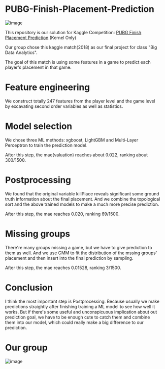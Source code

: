 # PUBG-Finish-Placement-Prediction

![image](https://github.com/yansun1996/PUBG-Finish-Placement-Prediction/blob/master/src/FinalRun/PUBG%20Inlay.jpg)

This repository is our solution for Kaggle Competition: [PUBG Finish Placement Prediction](https://www.kaggle.com/c/pubg-finish-placement-prediction) (Kernel Only)

Our group chose this kaggle match(2018) as our final project for class "Big Data Analytics". 

The goal of this match is using some features in a game to predict each player's placement in that game.

# Feature engineering

We construct totally 247 features from the player level and the game level by excavating second order variables as well as statistics.

# Model selection

We chose three ML methods: xgboost, LightGBM and Multi-Layer Perceptron to train the prediction model. 

After this step, the mae(valuation) reaches about 0.022, ranking about 300/1500.

# Postprocessing

We found that the original variable killPlace reveals significant some ground truth information about the final placement. And we combine the topological sort and the above trained models to make a much more precise prediction.

After this step, the mae reaches 0.020, ranking 69/1500.

# Missing groups

There're many groups missing a game, but we have to give prediction to them as well. And we use GMM to fit the distribution of the mssing groups' placement and then insert into the final prediction by sampling.

After this step, the mae reaches 0.01528, ranking 3/1500.

# Conclusion

I think the most important step is Postprocessing. Because usually we make predictions straightly after finishing training a ML model to see how well it works. But if there's some useful and unconspicuous implication about out prediction goal, we have to be enough cute to catch them and combine them into our model, which could really make a big difference to our prediction.

# Our group

![image](https://github.com/Slam1423/PUBG-Finish-Placement-Prediction/blob/main/our%20group.jpg)
